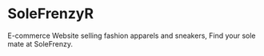# SoleFrenzyR
E-commerce Website selling fashion apparels and sneakers, Find your sole mate at SoleFrenzy.
